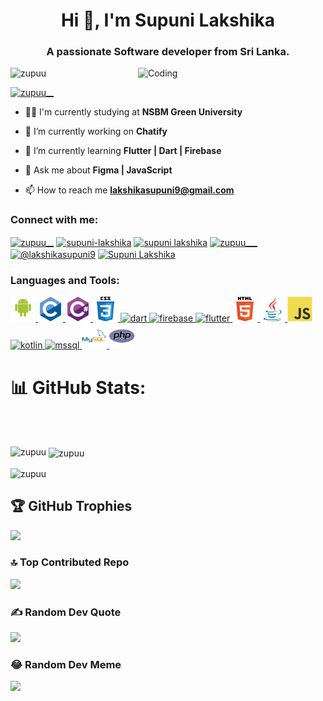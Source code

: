 <h1 align="center">Hi 👋, I'm Supuni Lakshika</h1>
<h3 align="center">A passionate Software developer from Sri Lanka.</h3>
<img align="right" alt="Coding" width="300" src="https://cdn.dribbble.com/users/1162077/screenshots/3917576/media/4de9a42842478dea7b26f36beda0a98f.gif">

<p align="left"> <img src="https://komarev.com/ghpvc/?username=zupuu&label=Profile%20views&color=0e75b6&style=flat" alt="zupuu" /> </p>

<p align="left"> <a href="https://twitter.com/zupuu__" target="blank"><img src="https://img.shields.io/twitter/follow/zupuu__?logo=twitter&style=for-the-badge" alt="zupuu__" /></a> </p>

- 👩‍🎓 I'm currently studying at **NSBM Green University**

- 🔭 I’m currently working on **Chatify**

- 🌱 I’m currently learning **Flutter | Dart | Firebase**

- 💬 Ask me about **Figma | JavaScript**

- 📫 How to reach me **lakshikasupuni9@gmail.com**

<h3 align="left">Connect with me:</h3>
<p align="left">
<a href="https://twitter.com/zupuu__" target="blank"><img align="center" src="https://raw.githubusercontent.com/rahuldkjain/github-profile-readme-generator/master/src/images/icons/Social/twitter.svg" alt="zupuu__" height="30" width="40" /></a>
<a href="https://linkedin.com/in/supuni-lakshika" target="blank"><img align="center" src="https://raw.githubusercontent.com/rahuldkjain/github-profile-readme-generator/master/src/images/icons/Social/linked-in-alt.svg" alt="supuni-lakshika" height="30" width="40" /></a>
<a href="https://fb.com/supuni lakshika" target="blank"><img align="center" src="https://raw.githubusercontent.com/rahuldkjain/github-profile-readme-generator/master/src/images/icons/Social/facebook.svg" alt="supuni lakshika" height="30" width="40" /></a>
<a href="https://instagram.com/zupuu___" target="blank"><img align="center" src="https://raw.githubusercontent.com/rahuldkjain/github-profile-readme-generator/master/src/images/icons/Social/instagram.svg" alt="zupuu___" height="30" width="40" /></a>
<a href="https://www.hackerrank.com/@lakshikasupuni9" target="blank"><img align="center" src="https://raw.githubusercontent.com/rahuldkjain/github-profile-readme-generator/master/src/images/icons/Social/hackerrank.svg" alt="@lakshikasupuni9" height="30" width="40" /></a>
<a href="https://discord.gg/Supuni Lakshika" target="blank"><img align="center" src="https://raw.githubusercontent.com/rahuldkjain/github-profile-readme-generator/master/src/images/icons/Social/discord.svg" alt="Supuni Lakshika" height="30" width="40" /></a>
</p>

<h3 align="left">Languages and Tools:</h3>
<p align="left"> <a href="https://developer.android.com" target="_blank" rel="noreferrer"> <img src="https://raw.githubusercontent.com/devicons/devicon/master/icons/android/android-original-wordmark.svg" alt="android" width="40" height="40"/> </a> <a href="https://www.cprogramming.com/" target="_blank" rel="noreferrer"> <img src="https://raw.githubusercontent.com/devicons/devicon/master/icons/c/c-original.svg" alt="c" width="40" height="40"/> </a> <a href="https://www.w3schools.com/cs/" target="_blank" rel="noreferrer"> <img src="https://raw.githubusercontent.com/devicons/devicon/master/icons/csharp/csharp-original.svg" alt="csharp" width="40" height="40"/> </a> <a href="https://www.w3schools.com/css/" target="_blank" rel="noreferrer"> <img src="https://raw.githubusercontent.com/devicons/devicon/master/icons/css3/css3-original-wordmark.svg" alt="css3" width="40" height="40"/> </a> <a href="https://dart.dev" target="_blank" rel="noreferrer"> <img src="https://www.vectorlogo.zone/logos/dartlang/dartlang-icon.svg" alt="dart" width="40" height="40"/> </a> <a href="https://firebase.google.com/" target="_blank" rel="noreferrer"> <img src="https://www.vectorlogo.zone/logos/firebase/firebase-icon.svg" alt="firebase" width="40" height="40"/> </a> <a href="https://flutter.dev" target="_blank" rel="noreferrer"> <img src="https://www.vectorlogo.zone/logos/flutterio/flutterio-icon.svg" alt="flutter" width="40" height="40"/> </a> <a href="https://www.w3.org/html/" target="_blank" rel="noreferrer"> <img src="https://raw.githubusercontent.com/devicons/devicon/master/icons/html5/html5-original-wordmark.svg" alt="html5" width="40" height="40"/> </a> <a href="https://www.java.com" target="_blank" rel="noreferrer"> <img src="https://raw.githubusercontent.com/devicons/devicon/master/icons/java/java-original.svg" alt="java" width="40" height="40"/> </a> <a href="https://developer.mozilla.org/en-US/docs/Web/JavaScript" target="_blank" rel="noreferrer"> <img src="https://raw.githubusercontent.com/devicons/devicon/master/icons/javascript/javascript-original.svg" alt="javascript" width="40" height="40"/> </a> <a href="https://kotlinlang.org" target="_blank" rel="noreferrer"> <img src="https://www.vectorlogo.zone/logos/kotlinlang/kotlinlang-icon.svg" alt="kotlin" width="40" height="40"/> </a> <a href="https://www.microsoft.com/en-us/sql-server" target="_blank" rel="noreferrer"> <img src="https://www.svgrepo.com/show/303229/microsoft-sql-server-logo.svg" alt="mssql" width="40" height="40"/> </a> <a href="https://www.mysql.com/" target="_blank" rel="noreferrer"> <img src="https://raw.githubusercontent.com/devicons/devicon/master/icons/mysql/mysql-original-wordmark.svg" alt="mysql" width="40" height="40"/> </a> <a href="https://www.php.net" target="_blank" rel="noreferrer"> <img src="https://raw.githubusercontent.com/devicons/devicon/master/icons/php/php-original.svg" alt="php" width="40" height="40"/> </a> </p>

# 📊 GitHub Stats:
[](https://github-readme-stats.vercel.app/api?username=Zupuu&theme=dark&hide_border=true&include_all_commits=false&count_private=false)<br/>
[](https://github-readme-streak-stats.herokuapp.com/?user=Zupuu&theme=dark&hide_border=true)<br/>
[](https://github-readme-stats.vercel.app/api/top-langs/?username=Zupuu&theme=dark&hide_border=true&include_all_commits=false&count_private=false&layout=compact)
<p><img align="left" src="https://github-readme-stats.vercel.app/api/top-langs?username=zupuu&show_icons=true&locale=en&layout=compact" alt="zupuu" /></p>
<p>&nbsp;<img align="center" src="https://github-readme-stats.vercel.app/api?username=zupuu&show_icons=true&locale=en" alt="zupuu" /></p>
<p><img align="center" src="https://github-readme-streak-stats.herokuapp.com/?user=zupuu&" alt="zupuu" /></p>

## 🏆 GitHub Trophies
![](https://github-profile-trophy.vercel.app/?username=Zupuu&theme=radical&no-frame=false&no-bg=true&margin-w=4)

### 🔝 Top Contributed Repo
![](https://github-contributor-stats.vercel.app/api?username=Zupuu&limit=5&theme=dark&combine_all_yearly_contributions=true)

### ✍️ Random Dev Quote
![](https://quotes-github-readme.vercel.app/api?type=horizontal&theme=radical)

### 😂 Random Dev Meme
<img src='https://randommeme-five.vercel.app/' style="height: 400px;"/>



